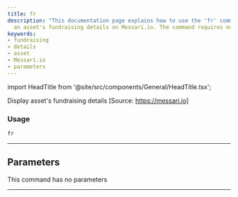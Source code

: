 ```yaml
---
title: fr
description: "This documentation page explains how to use the 'fr' command to display"
  an asset's fundraising details on Messari.io. The command requires no parameters.
keywords:
- fundraising
- details
- asset
- Messari.io
- parameters
---
```


import HeadTitle from '@site/src/components/General/HeadTitle.tsx';

<HeadTitle title="crypto/dd/fr - Reference | OpenBB Terminal Docs" />

Display asset's fundraising details [Source: https://messari.io]

### Usage

```python
fr
```

---

## Parameters

This command has no parameters


---
